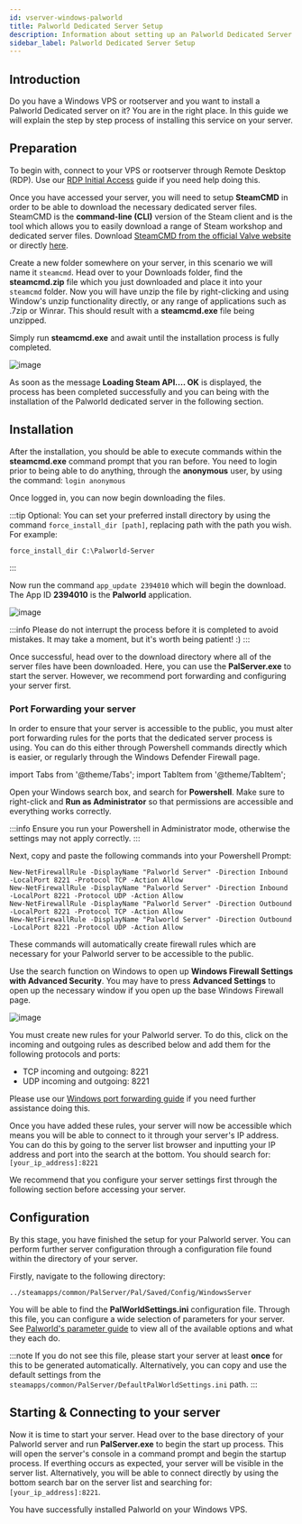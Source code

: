 ```yaml
---
id: vserver-windows-palworld
title: Palworld Dedicated Server Setup
description: Information about setting up an Palworld Dedicated Server on a VPS/Rootserver - ZAP-Hosting.com documentation
sidebar_label: Palworld Dedicated Server Setup
---
```


## Introduction

Do you have a Windows VPS or rootserver and you want to install a Palworld Dedicated server on it? You are in the right place. In this guide we will explain the step by step process of installing this service on your server.

## Preparation

To begin with, connect to your VPS or rootserver through Remote Desktop (RDP). Use our [RDP Initial Access](vserver-windows-userdp.md) guide if you need help doing this.

Once you have accessed your server, you will need to setup **SteamCMD** in order to be able to download the necessary dedicated server files. SteamCMD is the **command-line (CLI)** version of the Steam client and is the tool which allows you to easily download a range of Steam workshop and dedicated server files. Download [SteamCMD from the official Valve website](https://developer.valvesoftware.com/wiki/SteamCMD) or directly [here](https://steamcdn-a.akamaihd.net/client/installer/steamcmd.zip).

Create a new folder somewhere on your server, in this scenario we will name it `steamcmd`. Head over to your Downloads folder, find the **steamcmd.zip** file which you just downloaded and place it into your `steamcmd` folder. Now you will have unzip the file by right-clicking and using Window's unzip functionality directly, or any range of applications such as .7zip or Winrar. This should result with a **steamcmd.exe** file being unzipped.

Simply run **steamcmd.exe** and await until the installation process is fully completed.

![image](https://github.com/zaphosting/docs/assets/42719082/ffb8e8a1-26e3-4d16-9baf-938e17ec1613)

As soon as the message **Loading Steam API.... OK** is displayed, the process has been completed successfully and you can being with the installation of the Palworld dedicated server in the following section.

## Installation

After the installation, you should be able to execute commands within the **steamcmd.exe** command prompt that you ran before. You need to login prior to being able to do anything, through the **anonymous** user, by using the command: `login anonymous`

Once logged in, you can now begin downloading the files. 

:::tip
Optional: You can set your preferred install directory by using the command `force_install_dir [path]`, replacing path with the path you wish. For example: 
```
force_install_dir C:\Palworld-Server
```
:::

Now run the command `app_update 2394010` which will begin the download. The App ID **2394010** is the **Palworld** application.

![image](https://github.com/zaphosting/docs/assets/42719082/b265a784-cf9a-43dc-b100-376f080e18f3)

:::info
Please do not interrupt the process before it is completed to avoid mistakes. It may take a moment, but it's worth being patient! :)
:::

Once successful, head over to the download directory where all of the server files have been downloaded. Here, you can use the **PalServer.exe** to start the server. However, we recommend port forwarding and configuring your server first.

### Port Forwarding your server

In order to ensure that your server is accessible to the public, you must alter port forwarding rules for the ports that the dedicated server process is using. You can do this either through Powershell commands directly which is easier, or regularly through the Windows Defender Firewall page.

import Tabs from '@theme/Tabs';
import TabItem from '@theme/TabItem';

<Tabs>
<TabItem value="powershell" label="Via Powershell" default>

Open your Windows search box, and search for **Powershell**. Make sure to right-click and **Run as Administrator** so that permissions are accessible and everything works correctly.

:::info
Ensure you run your Powershell in Administrator mode, otherwise the settings may not apply correctly.
:::

Next, copy and paste the following commands into your Powershell Prompt:
```
New-NetFirewallRule -DisplayName "Palworld Server" -Direction Inbound -LocalPort 8221 -Protocol TCP -Action Allow
New-NetFirewallRule -DisplayName "Palworld Server" -Direction Inbound -LocalPort 8221 -Protocol UDP -Action Allow
New-NetFirewallRule -DisplayName "Palworld Server" -Direction Outbound -LocalPort 8221 -Protocol TCP -Action Allow
New-NetFirewallRule -DisplayName "Palworld Server" -Direction Outbound -LocalPort 8221 -Protocol UDP -Action Allow
```

These commands will automatically create firewall rules which are necessary for your Palworld server to be accessible to the public.

</TabItem>

<TabItem value="windefender" label="Via Windows Defender">

Use the search function on Windows to open up **Windows Firewall Settings with Advanced Security**. You may have to press **Advanced Settings** to open up the necessary window if you open up the base Windows Firewall page.

![image](https://github.com/zaphosting/docs/assets/42719082/5fb9f943-7e51-4d8f-9df4-2f5ff60857d3)

You must create new rules for your Palworld server. To do this, click on the incoming and outgoing rules as described below and add them for the following protocols and ports:
- TCP incoming and outgoing: 8221
- UDP incoming and outgoing: 8221

Please use our [Windows port forwarding guide](vserver-windows-port.md) if you need further assistance doing this.

</TabItem>
</Tabs>

Once you have added these rules, your server will now be accessible which means you will be able to connect to it through your server's IP address. You can do this by going to the server list browser and inputting your IP address and port into the search at the bottom. You should search for: `[your_ip_address]:8221`

We recommend that you configure your server settings first through the following section before accessing your server.

## Configuration

By this stage, you have finished the setup for your Palworld server. You can perform further server configuration through a configuration file found within the directory of your server.

Firstly, navigate to the following directory:
```
../steamapps/common/PalServer/Pal/Saved/Config/WindowsServer
```

You will be able to find the **PalWorldSettings.ini** configuration file. Through this file, you can configure a wide selection of parameters for your server. See [Palworld's parameter guide](https://tech.palworldgame.com/optimize-game-balance) to view all of the available options and what they each do.

:::note
If you do not see this file, please start your server at least **once** for this to be generated automatically. Alternatively, you can copy and use the default settings from the `steamapps/common/PalServer/DefaultPalWorldSettings.ini` path.
:::

## Starting & Connecting to your server

Now it is time to start your server. Head over to the base directory of your Palworld server and run **PalServer.exe** to begin the start up process. This will open the server's console in a command prompt and begin the startup process. If everthing occurs as expected, your server will be visible in the server list. Alternatively, you will be able to connect directly by using the bottom search bar on the server list and searching for: `[your_ip_address]:8221`.

You have successfully installed Palworld on your Windows VPS.